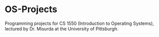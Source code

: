 # OS-Projects
Programming projects for CS 1550 (Introduction to Operating Systems), lectured by Dr. Misurda at the University of Pittsburgh.
